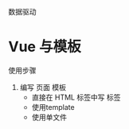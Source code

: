 数据驱动

# Vue 与模板

使用步骤
1. 编写 页面 模板
    - 直接在 HTML 标签中写 标签
    - 使用template
    - 使用单文件 <template />
2. 创建 Vue 的实例
    - 在 Vue 的构造函数中提供：data, method,computed,watch,props,...
3. 将 Vue 挂载到页面中 （ mount ）

# 数据驱动模型

Vue 执行流程
 +  获得模板：模板中有 '坑'
 +  利用 Vue 构造函数中所以工的数据来 '填坑'，得到可以在页面中显示的 '标签了'
 +  将标签替换页面中原来有坑的标签

Vue 利用 我们提供的数据 和页面中 模板 生成了一个新的 HMTL 标签 （node元素），
替换到了 页面中 放置模板的位置

怎么实现？？？

# 简单的模板渲染




# 虚拟DOM

目标：
1. 怎么将真正的 DOM 转换为 虚拟DOM
2. 怎么将 虚拟DOM 转换为 真正的 DOM

思路与深拷贝类似

# 函数柯里化

参考资料：

- [函数式编程](https://llh911001.gitbooks.io/mostly-adequate-guide-chinese/content/)
- [维基百科](https://zh.wikipedia.org/wiki/%E6%9F%AF%E9%87%8C%E5%8C%96)

概念：

1. 柯里化：一个函数原本有多个参数，只传入**一个**参数，生成一个新函数，由新函数来接收剩下的参数来运行得到结果
2. 偏函数：一个函数原本有多个参数，只传入**一部分**参数，生成一个新函数，由新函数来接收剩下的参数来运行得到结果
3. 高阶函数：一个函数**参数是一个函数**，该函数对参数这个函数进行架构，得到一个函数，这个加工用的函数就是高阶函数

为什么要使用柯里化？  为了提升性能，使用柯里化可以缓存一部分能力

使用两个案例来说明：

1. 判断元素
2. 虚拟DOM 的 render方法


1. 判断元素：

Vue 本质上是使用 HTML 的字符串作为模板，将字符串的模板 转换为 AST，在转换为 VNode
- 模板 -> AST（抽象语法树）
- AST -> VNode
- VNode -> DOM

哪一个阶段最消耗性能？
最消耗性能是字符串解析 （ 模板 -> AST ）

例子：let s = '1 + 2 * (3 + 4)'
写一个程序 ，解析这个表达式，得到结果( 一般化 )
我们一般会将这个表达式 转换为 "波兰式" 表达式，然后使用栈结构来运算

在 Vue 中 每一个标签可以是真正的 HTML 标签， 也可以是自定义组件，问怎么区分？？？

在 Vue 源码中其实将所有可以用的 HTML 标签已经存起来了

假设治理只考虑几个标签：

```js
    let tag = 'div,p,a,img,ul,li'.split(',')
```
需要一个函数 ，判断一个标签名是否为内置的标签

```js
    function isHTMLTag(tagName) {
        tagName = tagName.toLowerCase()
        tag.forEach(f => {
            if (f === tagName) {
                return true
            }
        })
        return false
    }
```

模板是任意编写的，可以写的很简单，也可以写的很复杂， indexOf 内部也是要循环的

如果有 6 种内置标签，而 模板中有 10 个标签需要判断，那么就需要执行60次 循环

2. 虚拟 DOM 的 render 方法

思考： vue 项目  *模板 转换为 抽象语法树（AST）* 需要执行几次？？？

+ 页面一开始加载需要渲染
+ 每一个属性（响应式）数据在发生变化的时候 需要渲染
+ watch,computed  等等

我们昨天写的代码 ，每次需要渲染的时候，模板就会被解析一次（注意，这里我们简化了解析方法）

render 的作用是将 虚拟DOM 转换为 真正的DOM 加到页面中

- 虚拟DOM 可以降级理解为 抽象语法树
- 一个项目运行的时候  模板是不会变得，就表示 AST不会变得

我们可以将代码进行优化 将虚拟DOM缓存起来， 生成一个函数 ，函数只需要传入数据，就可以得到真正的DOM


# 讨论

- 这样的闭包回内存泄漏吗？
    - 性能一定是会有问题
    - 尽可能的提高新能
- 原生的好多东西都忘记，不知道从哪学起？


# 问题

问题：
 - 没明白柯里化怎么就只循环一次
    - **缓存一部分行为**
- mountComponent 这个函数里面的内容 没太立即
- call


# 响应式原理

- 我们在使用Vue的时候，赋值属性、获得属性都是直接使用Vue实例

- 我们在设置属性值得时候，页面的数据要更新


```js
    Object.definProperty( 对象, '设置什么属性名',{
        writable  // 可以写
        configurable // 可配置
        enumerable // 控制属性是否可枚举，是否可以for in 循环
        get () {}  // 取值触发
        set () {}  // 赋值触发
    })
```


```js
  // 简化后的版本
    function defineReactive(target, key, value, enumerable) {
        // 函数内部就是一个局部作用域，这个value 就只在函数内使用的变量（闭包）
        Object.defineProperty(target, key, {
            configurable:true,
            enumerable: !!enumerable,

            get () {
                console.log(`读取o的${key}属性`)
                return value
            },
            set (newValue) {
                console.log(`设置o 的 ${key} 属性为：${newValue}`)
                value = newValue
            }
        })
    }
```

实际开发中，对象一般是有多级的

```js
    let o = {
        list: [{},{}],
        ads: [{},{}],
        user: {}
    }
```

怎么处理呢？？？

对于对象可以使用 递归来响应式化，但是数组我们也需要处理

- push
- pop
- shift
- unshift
- reverse
- sort
- splice

要做什么事情呢？
1. 在改变数组的数据的时候，要发出通知
    - Vue 2 中的缺陷，数组发生变化， 设置length 没法通知 （Vue3 中 使用 Proxy 语法 ES6 的语法 解决了这个问题）
2. 加入的元素应该变成响应式的

技巧： 如果一个函数已经定义了， 我们需要扩展其功能， 我们一般的处理办法：
1. 使用一个临时的函数名来存储函数
2. 重新定义原来的函数
3. 定义扩展的功能
4. 调用临时的那个函数

指引性，规范性， 规划性

